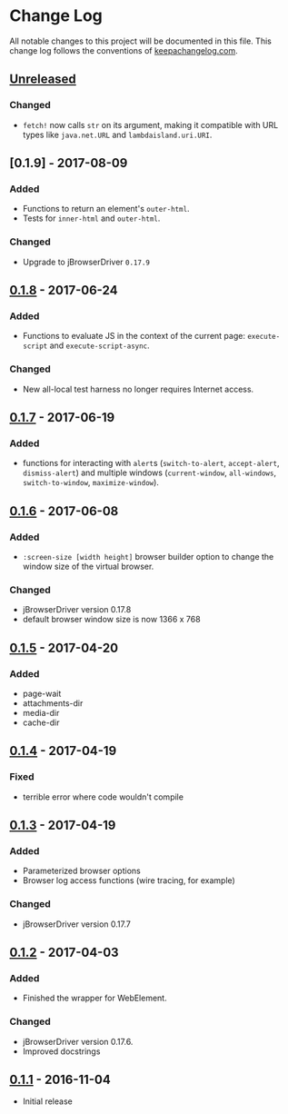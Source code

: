 # Change Log
All notable changes to this project will be documented in this file. This change log follows the conventions of [keepachangelog.com](http://keepachangelog.com/).

## [Unreleased]
### Changed
- `fetch!` now calls `str` on its argument, making it compatible with URL types like `java.net.URL` and `lambdaisland.uri.URI`.

## [0.1.9] - 2017-08-09
### Added
- Functions to return an element's `outer-html`.
- Tests for `inner-html` and `outer-html`.
### Changed
- Upgrade to jBrowserDriver `0.17.9`

## [0.1.8] - 2017-06-24
### Added
- Functions to evaluate JS in the context of the current page:
  `execute-script` and `execute-script-async`.
### Changed
- New all-local test harness no longer requires Internet access.

## [0.1.7] - 2017-06-19
### Added
- functions for interacting with `alert`s (`switch-to-alert`,
  `accept-alert`, `dismiss-alert`) and multiple windows
  (`current-window`, `all-windows`, `switch-to-window`,
  `maximize-window`).

## [0.1.6] - 2017-06-08
### Added
- `:screen-size [width height]` browser builder option to change the
  window size of the virtual browser.
### Changed
- jBrowserDriver version 0.17.8
- default browser window size is now 1366 x 768

## [0.1.5] - 2017-04-20
### Added
- page-wait
- attachments-dir
- media-dir
- cache-dir

## [0.1.4] - 2017-04-19
### Fixed
- terrible error where code wouldn't compile

## [0.1.3] - 2017-04-19
### Added
- Parameterized browser options
- Browser log access functions (wire tracing, for example)

### Changed
- jBrowserDriver version 0.17.7

## [0.1.2] - 2017-04-03
### Added
- Finished the wrapper for WebElement.

### Changed
- jBrowserDriver version 0.17.6.
- Improved docstrings

## [0.1.1] - 2016-11-04
- Initial release

[Unreleased]: https://github.com/your-name/sparkledriver/compare/0.1.2...HEAD
[0.1.8]: https://github.com/your-name/sparkledriver/compare/0.1.7...0.1.8
[0.1.7]: https://github.com/your-name/sparkledriver/compare/0.1.6...0.1.7
[0.1.6]: https://github.com/your-name/sparkledriver/compare/0.1.5...0.1.6
[0.1.5]: https://github.com/your-name/sparkledriver/compare/0.1.4...0.1.5
[0.1.4]: https://github.com/your-name/sparkledriver/compare/0.1.3...0.1.4
[0.1.3]: https://github.com/your-name/sparkledriver/compare/0.1.2...0.1.3
[0.1.2]: https://github.com/your-name/sparkledriver/compare/0.1.1...0.1.2
[0.1.1]: https://github.com/your-name/sparkledriver/compare/0.1.0...0.1.1
